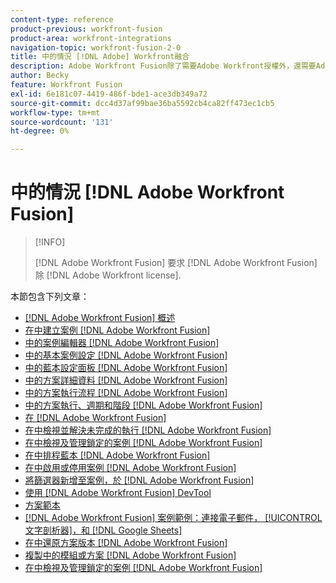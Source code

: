 ```yaml
---
content-type: reference
product-previous: workfront-fusion
product-area: workfront-integrations
navigation-topic: workfront-fusion-2-0
title: 中的情況 [!DNL Adobe] Workfront融合
description: Adobe Workfront Fusion除了需要Adobe Workfront授權外，還需要Adobe Workfront Fusion授權。
author: Becky
feature: Workfront Fusion
exl-id: 6e181c07-4419-486f-bde1-ace3db349a72
source-git-commit: dcc4d37af99bae36ba5592cb4ca82ff473ec1cb5
workflow-type: tm+mt
source-wordcount: '131'
ht-degree: 0%

---
```


# 中的情況 [!DNL Adobe Workfront Fusion]

>[!INFO]
>
>[!DNL Adobe Workfront Fusion] 要求 [!DNL Adobe Workfront Fusion] 除 [!DNL Adobe Workfront license].

本節包含下列文章：

* [[!DNL Adobe Workfront Fusion] 概述](../../workfront-fusion/scenarios/scenario-overview.md)
* [在中建立案例 [!DNL Adobe Workfront Fusion]](../../workfront-fusion/scenarios/create-a-scenario.md)
* [中的案例編輯器 [!DNL Adobe Workfront Fusion]](../../workfront-fusion/scenarios/scenario-editor.md)
* [中的基本案例設定 [!DNL Adobe Workfront Fusion]](../../workfront-fusion/scenarios/basic-scenario-settings.md)
* [中的藍本設定面板 [!DNL Adobe Workfront Fusion]](../../workfront-fusion/scenarios/scenario-settings-panel.md)
* [中的方案詳細資料 [!DNL Adobe Workfront Fusion]](../../workfront-fusion/scenarios/scenario-detail.md)
* [中的方案執行流程 [!DNL Adobe Workfront Fusion]](../../workfront-fusion/scenarios/scenario-execution-flow.md)
* [中的方案執行、週期和階段 [!DNL Adobe Workfront Fusion]](../../workfront-fusion/scenarios/scenario-execution-cycles-phases.md)
* [在 [!DNL Adobe Workfront Fusion]](../../workfront-fusion/scenarios/view-scenario-execution-history.md)
* [在中檢視並解決未完成的執行 [!DNL Adobe Workfront Fusion]](../../workfront-fusion/scenarios/view-and-resolve-incomplete-executions.md)
* [在中檢視及管理鎖定的案例 [!DNL Adobe Workfront Fusion]](../../workfront-fusion/scenarios/view-and-manage-locked-scenarios.md)
* [在中排程藍本 [!DNL Adobe Workfront Fusion]](../../workfront-fusion/scenarios/schedule-a-scenario.md)
* [在中啟用或停用案例 [!DNL Adobe Workfront Fusion]](../../workfront-fusion/scenarios/activate-or-inactivate-scenario.md)
* [將篩選器新增至案例，於 [!DNL Adobe Workfront Fusion]](../../workfront-fusion/scenarios/add-a-filter-to-a-scenario.md)
* [使用 [!DNL Adobe Workfront Fusion] DevTool](../../workfront-fusion/scenarios/debug-scenarios-with-dev-tool.md)
* [方案範本](../../workfront-fusion/scenarios/templates/fusion-templates.md)
* [[!DNL Adobe Workfront Fusion] 案例範例：連接電子郵件， [!UICONTROL 文字剖析器]，和 [!DNL Google Sheets]](../../workfront-fusion/scenarios/example-connect-email-text-parser-gsheets.md)
* [在中還原方案版本 [!DNL Adobe Workfront Fusion]](../../workfront-fusion/scenarios/restore-a-scenario-version.md)
* [複製中的模組或方案 [!DNL Adobe Workfront Fusion]](../../workfront-fusion/scenarios/copy-modules-or-scenarios.md)
* [在中檢視及管理鎖定的案例 [!DNL Adobe Workfront Fusion]](../../workfront-fusion/scenarios/view-and-manage-locked-scenarios.md)
